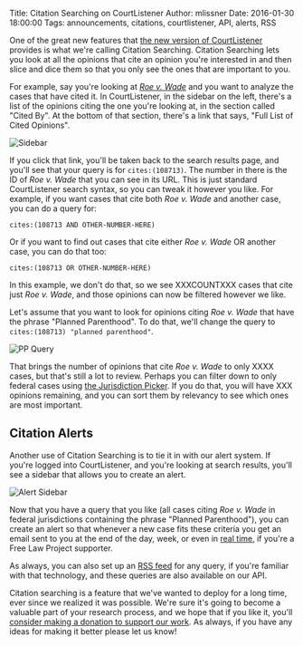 Title: Citation Searching on CourtListener
Author: mlissner
Date: 2016-01-30 18:00:00
Tags: announcements, citations, courtlistener, API, alerts, RSS


One of the great new features that [the new version of CourtListener][1] provides is what we're calling Citation Searching. Citation Searching lets you look at all the opinions that cite an opinion you're interested in and then slice and dice them so that you only see the ones that are important to you.

For example, say you're looking at [*Roe v. Wade*][roe] and you want to analyze the cases that have cited it. In CourtListener, in the sidebar on the left, there's a list of the opinions citing the one you're looking at, in the section called "Cited By". At the bottom of that section, there's a link that says, "Full List of Cited Opinions".

![Sidebar]()

If you click that link, you'll be taken back to the search results page, and you'll see that your query is for `cites:(108713)`. The number in there is the ID of *Roe v. Wade* that you can see in its URL. This is just standard CourtListener search syntax, so you can tweak it however you like. For example, if you want cases that cite both *Roe v. Wade* and another case, you can do a query for:

    cites:(108713 AND OTHER-NUMBER-HERE)

Or if you want to find out cases that cite either *Roe v. Wade* OR another case, you can do that too:

    cites:(108713 OR OTHER-NUMBER-HERE)

In this example, we don't do that, so we see XXXCOUNTXXX cases that cite just *Roe v. Wade*, and those opinions can now be filtered however we like.

Let's assume that you want to look for opinions citing *Roe v. Wade* that have the phrase "Planned Parenthood". To do that, we'll change the query to `cites:(108713) "planned parenthood"`.

![PP Query]()

That brings the number of opinions that cite *Roe v. Wade* to only XXXX cases, but that's still a lot to review. Perhaps you can filter down to only federal cases using [the Jurisdiction Picker][picker]. If you do that, you will have XXX opinions remaining, and you can sort them by relevancy to see which ones are most important.


## Citation Alerts

Another use of Citation Searching is to tie it in with our alert system. If you're logged into CourtListener, and you're looking at search results, you'll see a sidebar that allows you to create an alert.

![Alert Sidebar]()

Now that you have a query that you like (all cases citing *Roe v. Wade* in federal jurisdictions containing the phrase "Planned Parenthood"), you can create an alert so that whenever a new case fits these criteria you get an email sent to you at the end of the day, week, or even in [real time][rt], if you're a Free Law Project supporter.

As always, you can also set up an [RSS feed][feeds] for any query, if you're familiar with that technology, and these queries are also available on our API.

Citation searching is a feature that we've wanted to deploy for a long time, ever since we realized it was possible. We're sure it's going to become a valuable part of your research process, and we hope that if you like it, you'll [consider making a donation to support our work][donate]. As always, if you have any ideas for making it better please let us know!


[1]: {filename}/brand-new-courtlistener-a-year-in-the-works.md
[roe]: https://www.courtlistener.com/opinion/108713/roe-v-wade/
[picker]: {filename}/our-new-jurisdiction-picker.md
[rt]: {filename}/courtlistener-will-now-send-alerts-in-real-time.md
[feeds]: https://www.courtlistener.com/feeds/
[donate]: https://www.courtlistener.com/donate/?referrer=flp-citation-searching
